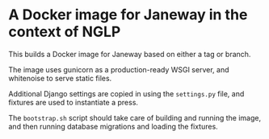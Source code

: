 # A Docker image for Janeway in the context of NGLP

This builds a Docker image for Janeway based on either a tag or branch.

The image uses gunicorn as a production-ready WSGI server, and whitenoise to
serve static files.

Additional Django settings are copied in using the `settings.py` file, and
fixtures are used to instantiate a press.

The `bootstrap.sh` script should take care of building and running the image,
and then running database migrations and loading the fixtures.
